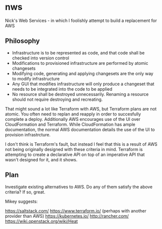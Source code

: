 # nws
Nick's Web Services - in which I foolishly attempt to build a replacement for AWS

## Philosophy

* Infrastructure is to be represented as code, and that code shall be checked into version control
* Modifications to provisioned infrastructure are performed by atomic changesets
* Modifying code, generating and applying changesets are the only way to modify infrastructure
* Any GUI that modifies infrastructure will only produce a changeset that needs to be integrated into the code to be applied
* No resource shall be destroyed unnecessarily. Renaming a resource should not require destroying and recreating.

That might sound a lot like Terraform with AWS, but Terraform plans are not atomic. You often need to replan and reapply in order to succesfully complete a deploy. Additionally AWS encourages use of the UI over CloudFormation and Terraform. While CloudFormation has ample documentation, the normal AWS documentation details the use of the UI to provision infrastrcture.

I don't think is Terraform's fault, but instead I feel that this is a result of AWS not being originally designed with these criteria in mind. Terraform is attempting to create a declarative API on top of an imperative API that wasn't designed for it, and it shows.

## Plan

Investigate existing alternatives to AWS. Do any of them satisfy the above criteria? If so, great.

Mikey suggests:

https://saltstack.com/
https://www.terraform.io/ (perhaps with another provider than AWS)
https://kubernetes.io/
http://rancher.com/
https://wiki.openstack.org/wiki/Heat 
